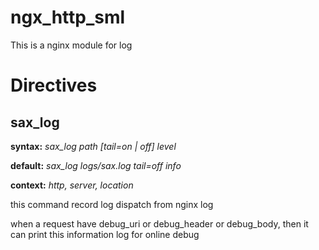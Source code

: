 ngx_http_sml
============

This is a nginx module for log

Directives
==========


sax_log
--------------------
**syntax:** *sax_log path [tail=on | off] level*

**default:** *sax_log logs/sax.log tail=off info*

**context:** *http, server, location*

this command record log dispatch from nginx log

when a request have debug_uri or debug_header or debug_body, then it can print this information log for online debug
